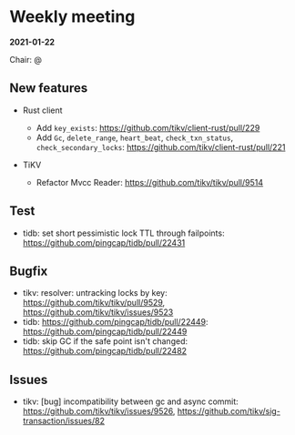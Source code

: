 # Weekly meeting

**2021-01-22**

Chair: @

## New features

* Rust client
  * Add `key_exists`: https://github.com/tikv/client-rust/pull/229
  * Add `Gc`, `delete_range`, `heart_beat`, `check_txn_status`, `check_secondary_locks`: https://github.com/tikv/client-rust/pull/221

* TiKV
  * Refactor Mvcc Reader: https://github.com/tikv/tikv/pull/9514

## Test

* tidb: set short pessimistic lock TTL through failpoints: https://github.com/pingcap/tidb/pull/22431

## Bugfix

* tikv: resolver: untracking locks by key: https://github.com/tikv/tikv/pull/9529, https://github.com/tikv/tikv/issues/9523
* tidb: https://github.com/pingcap/tidb/pull/22449: https://github.com/pingcap/tidb/pull/22449
* tidb: skip GC if the safe point isn't changed: https://github.com/pingcap/tidb/pull/22482

## Issues

* tikv: [bug] incompatibility between gc and async commit: https://github.com/tikv/tikv/issues/9526, https://github.com/tikv/sig-transaction/issues/82
